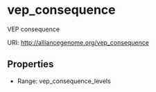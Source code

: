 # vep_consequence

VEP consequence

URI: http://alliancegenome.org/vep_consequence



<!-- no inheritance hierarchy -->


## Properties

 * Range: vep_consequence_levels



